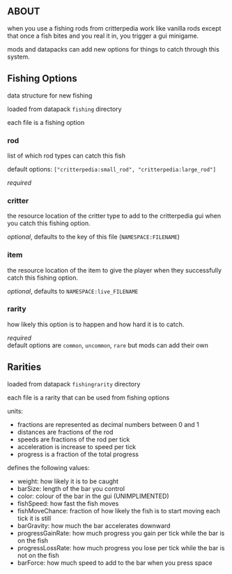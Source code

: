 ## ABOUT

when you use a fishing rods from critterpedia work like vanilla rods 
except that once a fish bites and you real it in, you trigger a gui minigame.  

mods and datapacks can add new options for things to catch through this system.  

## Fishing Options 

data structure for new fishing

loaded from datapack `fishing` directory 

each file is a fishing option 

### rod
 
list of which rod types can catch this fish

default options: `["critterpedia:small_rod", "critterpedia:large_rod"]`

*required*

### critter

the resource location of the critter type to add to the critterpedia gui when you catch this fishing option. 

*optional*, defaults to the key of this file (`NAMESPACE:FILENAME`)

### item

the resource location of the item to give the player when they successfully catch this fishing option.  

*optional*, defaults to `NAMESPACE:live_FILENAME`

### rarity 

how likely this option is to happen and how hard it is to catch.

*required*  
default options are `common`, `uncommon`, `rare` but mods can add their own

## Rarities

loaded from datapack `fishingrarity` directory

each file is a rarity that can be used from fishing options

units:
- fractions are represented as decimal numbers between 0 and 1
- distances are fractions of the rod
- speeds are fractions of the rod per tick
- acceleration is increase to speed per tick
- progress is a fraction of the total progress

defines the following values:
- weight: how likely it is to be caught
- barSize: length of the bar you control 
- color: colour of the bar in the gui (UNIMPLIMENTED)
- fishSpeed: how fast the fish moves 
- fishMoveChance: fraction of how likely the fish is to start moving each tick it is still
- barGravity: how much the bar accelerates downward
- progressGainRate: how much progress you gain per tick while the bar is on the fish 
- progressLossRate: how much progress you lose per tick while the bar is not on the fish
- barForce: how much speed to add to the bar when you press space 

